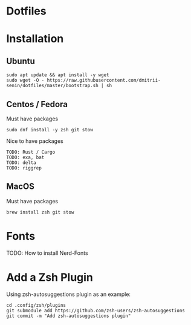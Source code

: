 # Dotfiles

# Installation

## Ubuntu

```
sudo apt update && apt install -y wget
sudo wget -O - https://raw.githubusercontent.com/dmitrii-senin/dotfiles/master/bootstrap.sh | sh
```

## Centos / Fedora

Must have packages
```
sudo dnf install -y zsh git stow
```

Nice to have packages
```
TODO: Rust / Cargo
TODO: exa, bat
TODO: delta
TODO: riggrep
```

## MacOS

Must have packages
```
brew install zsh git stow
```

# Fonts

TODO: How to install Nerd-Fonts

# Add a Zsh Plugin

Using zsh-autosuggestions plugin as an example:
```
cd .config/zsh/plugins
git submodule add https://github.com/zsh-users/zsh-autosuggestions
git commit -m "Add zsh-autosuggestions plugin"
```

